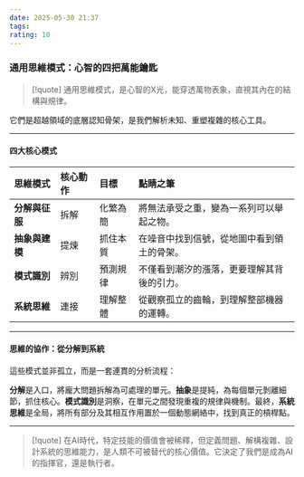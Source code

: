 ```yaml
---
date: 2025-05-30 21:37
tags: 
rating: 10
---
```

### 通用思維模式：心智的四把萬能鑰匙

> [!quote]
> 通用思維模式，是心智的X光，能穿透萬物表象，直視其內在的結構與規律。

它們是超越領域的底層認知骨架，是我們解析未知、重塑複雜的核心工具。

---

#### 四大核心模式

| 思維模式 | 核心動作 | 目標 | 點睛之筆 |
| :--- | :--- | :--- | :--- |
| **分解與征服** | 拆解 | 化繁為簡 | 將無法承受之重，變為一系列可以舉起之物。 |
| **抽象與建模** | 提煉 | 抓住本質 | 在噪音中找到信號，從地圖中看到領土的骨架。 |
| **模式識別** | 辨別 | 預測規律 | 不僅看到潮汐的漲落，更要理解其背後的引力。 |
| **系統思維** | 連接 | 理解整體 | 從觀察孤立的齒輪，到理解整部機器的運轉。 |

---

#### 思維的協作：從分解到系統

這些模式並非孤立，而是一套連貫的分析流程：

**分解**是入口，將龐大問題拆解為可處理的單元。**抽象**是提純，為每個單元剝離細節，抓住核心。**模式識別**是洞察，在單元之間發現重複的規律與機制。最終，**系統思維**是全局，將所有部分及其相互作用置於一個動態網絡中，找到真正的槓桿點。

---

> [!quote]
> 在AI時代，特定技能的價值會被稀釋，但定義問題、解構複雜、設計系統的思維能力，是人類不可被替代的核心價值。它決定了我們是成為AI的指揮官，還是執行者。